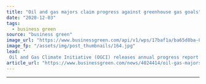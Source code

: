 ```yaml
---
title: "Oil and gas majors claim progress against greenhouse gas goals"
date: "2020-12-03"
tags: 
  - business green
source: "business green"
image_url: "https://www.businessgreen.com/api/v1/wps/17baf1a/ba65d8ba-87f5-46fc-b3da-fde3935164b2/4/oil-iw-stock-021-185x114.jpg"
image_fp: "/assets/img/post_thumbnails/164.jpg"
lead: "
 Oil and Gas Climate Initiative (OGCI) releases annual progress report detailing efforts to cut methane emissions and step up clean tech investment ..."
article_url: "https://www.businessgreen.com/news/4024414/oil-gas-majors-claim-progress-greenhouse-gas-goals"
---
```


---
